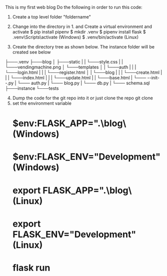 This is my first web blog
Do the following in order to run this code:

1. Create a top level folder "foldername"
2. Change into the directory in 1. and Create a virtual environment and activate
   $ pip install pipenv
   $ mkdir .venv
   $ pipenv install flask
   $ .venv\Scripts\activate (Windows)
   $ .venv/bin/activate (Linux)

3. Create the directory tree as shown below. The instance folder will be
   created see below

├───.venv
├───blog
│ ├───static
| | └───style.css
| | └───vendingmachine.png
│ └───templates
│ | └───auth
| | | └───login.html
| | | └───register.html
│ | └───blog
| | | └───create.html
| | | └───index.html
| | | └───update.html
| | └───base.html
| └─── --init--.py
| └─── auth.py
| └─── blog.py
| └─── db.py
| └─── schema.sql
├───instance
└───tests

4. Dump the code for the git repo into it or just clone the repo
   git clone
5. set the environment variable
   # $env:FLASK_APP=".\blog\ (Windows)
   # $env:FLASK_ENV="Development" (Windows)
   # export FLASK_APP=".\blog\ (Linux)
   # export FLASK_ENV="Development" (Linux)
   # flask run
